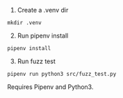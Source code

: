 1. Create a .venv dir  
```
mkdir .venv
```

2. Run pipenv install  
```
pipenv install
```

3. Run fuzz test  
```
pipenv run python3 src/fuzz_test.py
```

Requires Pipenv and Python3.